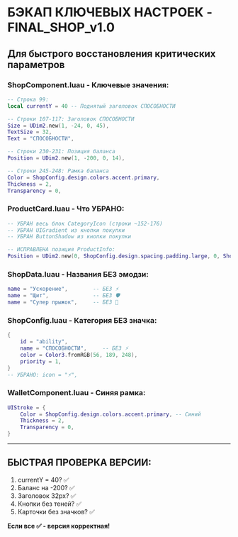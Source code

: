 # БЭКАП КЛЮЧЕВЫХ НАСТРОЕК - FINAL_SHOP_v1.0

## Для быстрого восстановления критических параметров

### ShopComponent.luau - Ключевые значения:
```lua
-- Строка 99:
local currentY = 40 -- Поднятый заголовок СПОСОБНОСТИ

-- Строки 107-117: Заголовок СПОСОБНОСТИ
Size = UDim2.new(1, -24, 0, 45),
TextSize = 32,
Text = "СПОСОБНОСТИ",

-- Строки 230-231: Позиция баланса  
Position = UDim2.new(1, -200, 0, 14),

-- Строки 245-248: Рамка баланса
Color = ShopConfig.design.colors.accent.primary,
Thickness = 2,
Transparency = 0,
```

### ProductCard.luau - Что УБРАНО:
```lua
-- УБРАН весь блок CategoryIcon (строки ~152-176)
-- УБРАН UIGradient из кнопки покупки  
-- УБРАН ButtonShadow из кнопки покупки

-- ИСПРАВЛЕНА позиция ProductInfo:
Position = UDim2.new(0, ShopConfig.design.spacing.padding.large, 0, ShopConfig.design.spacing.gaps.medium),
```

### ShopData.luau - Названия БЕЗ эмодзи:
```lua
name = "Ускорение",        -- БЕЗ ⚡
name = "Щит",              -- БЕЗ 🛡  
name = "Супер прыжок",     -- БЕЗ 🚀
```

### ShopConfig.luau - Категория БЕЗ значка:
```lua
{
    id = "ability",
    name = "СПОСОБНОСТИ",     -- БЕЗ ⚡
    color = Color3.fromRGB(56, 189, 248),
    priority = 1,
}
-- УБРАНО: icon = "⚡",
```

### WalletComponent.luau - Синяя рамка:
```lua
UIStroke = {
    Color = ShopConfig.design.colors.accent.primary, -- Синий
    Thickness = 2,
    Transparency = 0,
}
```

---
## БЫСТРАЯ ПРОВЕРКА ВЕРСИИ:

1. currentY = 40? ✅
2. Баланс на -200? ✅  
3. Заголовок 32px? ✅
4. Кнопки без теней? ✅
5. Карточки без значков? ✅

**Если все ✅ - версия корректная!**
